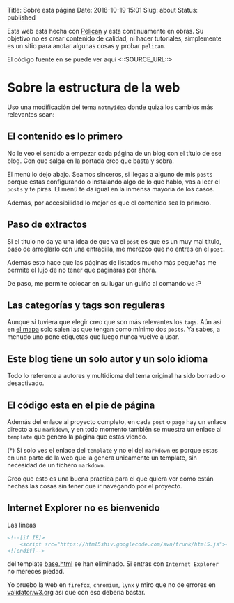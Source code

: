Title: Sobre esta página
Date: 2018-10-19 15:01
Slug: about
Status: published

Esta web esta hecha con [Pelican](http://getpelican.com/) y esta continuamente en obras.
Su objetivo no es crear contenido de calidad, ni hacer tutoriales,
simplemente es un sitio para anotar algunas cosas y probar `pelican`.

El código fuente en se puede ver aquí <::SOURCE_URL::>

# Sobre la estructura de la web

Uso una modificación del tema `notmyidea` donde quizá los cambios más relevantes sean:

## El contenido es lo primero

No le veo el sentido a empezar cada página de un blog con el título de ese blog.
Con que salga en la portada creo que basta y sobra.

El menú lo dejo abajo. Seamos sinceros, si llegas a alguno de mis `posts` porque
estas configurando o instalando algo de lo que hablo, vas a leer el `posts` y te piras.
El menú te da igual en la inmensa mayoría de los casos.

Además, por accesibilidad lo mejor es que el contenido sea lo primero.

## Paso de extractos

Si el titulo no da ya una idea de que va el `post` es que es un muy mal titulo,
paso de arreglarlo con una entradilla, me merezco que no entres en el `post`.

Además esto hace que las páginas de listados mucho más pequeñas me permite
el lujo de no tener que paginaras por ahora.

De paso, me permite colocar en su lugar un guiño al comando `wc` :P

## Las categorías y tags son reguleras

Aunque si tuviera que elegir creo que son más relevantes los `tags`.
Aún así en [el mapa](::SITEURL::/::MAPA_URL::) solo salen las que tengan como
mínimo dos `posts`. Ya sabes, a menudo uno pone etiquetas que luego
nunca vuelve a usar.

## Este blog tiene un solo autor y un solo idioma

Todo lo referente a autores y multidioma del tema original ha sido borrado o desactivado.

## El código esta en el pie de página

Además del enlace al proyecto completo, en cada `post` o `page` hay un enlace
directo a su `markdown`, y en todo momento también se muestra un enlace al
`template` que genero la página que estas viendo.

(*) Si solo ves el enlace del `template` y no el del `markdown` es porque
estas en una parte de la web que la genera unicamente un template, sin
necesidad de un fichero `markdown`.

Creo que esto es una buena practica para el que quiera ver como están
hechas las cosas sin tener que ir navegando por el proyecto.

## Internet Explorer no es bienvenido

Las lineas

```html
<!--[if IE]>
    <script src="https://html5shiv.googlecode.com/svn/trunk/html5.js"></script>
<![endif]-->
```

del template [base.html](::SOURCE_URL::/themes/notmyidea-custom/templates/base.html)
se han eliminado. Si entras con `Internet Explorer` no mereces piedad.

Yo pruebo la web en `firefox`, `chromium`, `lynx` y miro que no de errores en
[validator.w3.org](https://validator.w3.org) así que con eso debería bastar.
